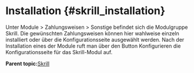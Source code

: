 # Installation {#skrill_installation}

Unter Module \> Zahlungsweisen \> Sonstige befindet sich die Modulgruppe Skrill. Die gewünschten Zahlungsweisen können hier wahlweise einzeln installiert oder über die Konfigurationsseite ausgewählt werden. Nach der Installation eines der Module ruft man über den Button Konfigurieren die Konfigurationsseite für das Skrill-Modul auf.

**Parent topic:**[Skrill](7_2_3_12_Skrill.md)

